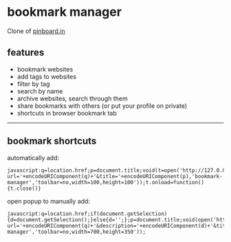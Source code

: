 # bookmark manager

Clone of [pinboard.in](pinboard.in)

## features

- bookmark websites
- add tags to websites
- filter by tag
- search by name 
- archive websites, search through them
- share bookmarks with others (or put your profile on private)
- shortcuts in browser bookmark tab

---

## bookmark shortcuts

automatically add:
```
javascript:q=location.href;p=document.title;void(t=open('http://127.0.0.1:8000/autoadd?url='+encodeURIComponent(q)+'&title='+encodeURIComponent(p),'bookmark-manager','toolbar=no,width=100,height=100'));t.onload=function(){t.close()}
```

open popup to manually add:
```
javascript:q=location.href;if(document.getSelection){d=document.getSelection();}else{d='';};p=document.title;void(open('http://127.0.0.1:8000/add?url='+encodeURIComponent(q)+'&description='+encodeURIComponent(d)+'&title='+encodeURIComponent(p),'bookmark-manager','toolbar=no,width=700,height=350'));
```

